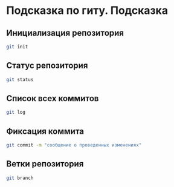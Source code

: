 # Подсказка по гиту. Подсказка

## Инициализация репозитория

```sh
git init
```

## Статус репозитория

```sh
git status
```

## Список всех коммитов

```sh
git log
```

## Фиксация коммита

```sh
git commit -m "сообщение о проведенных изменениях"
```

## Ветки репозитория

```sh
git branch
```